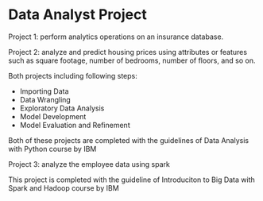 # Data Analyst Project

Project 1: perform analytics operations on an insurance database.

Project 2: analyze and predict housing prices using attributes or features such as square footage, number of bedrooms, number of floors, and so on.

Both projects including following steps:

- Importing Data
- Data Wrangling
- Exploratory Data Analysis
- Model Development
- Model Evaluation and Refinement

Both of these projects are completed with the guidelines of Data Analysis with Python course by IBM

Project 3: analyze the employee data using spark

This project is completed with the guideline of Introduciton to Big Data with Spark and Hadoop course by IBM

